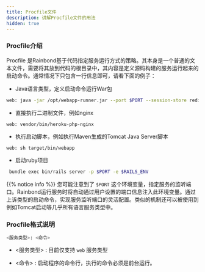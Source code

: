 ```yaml
---
title: Procfile文件
description: 讲解Procfile文件的用法
hidden: true
---
```


### Procfile介绍

Procfile 是Rainbond基于代码指定服务运行方式的策略。其本身是一个普通的文本文件，需要将其放到代码的根目录中，其内容是定义源码构建的服务运行起来的启动命令。通常情况下只包含一行信息即可，请看下面的例子：

- Java语言类型，定义启动命令运行War包

```bash
web: java -jar /opt/webapp-runner.jar --port $PORT --session-store redis ./*.war
```

- 直接执行二进制文件，例如nginx

```
web: vendor/bin/heroku-php-nginx
```

- 执行启动脚本，例如执行Maven生成的Tomcat Java Server脚本

```bash
web: sh target/bin/webapp
```

- 启动ruby项目

```bash
 bundle exec bin/rails server -p $PORT -e $RAILS_ENV
```
{{% notice info %}}
您可能注意到了 `$PORT` 这个环境变量，指定服务的监听端口。Rainbond运行服务时将自动通过用户设置的端口信息注入此环境变量。通过上诉类型的启动命令，实现服务监听端口的灵活配置。类似的机制还可以被使用到例如Tomcat启动等几乎所有语言服务类型中。


### Procfile格式说明

```bash
<服务类型>: <命令>
```

- <服务类型> : 目前仅支持 `web` 服务类型

- <命令> : 启动程序的命令行，执行的命令必须是前台运行。
